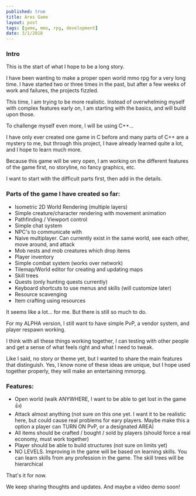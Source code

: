 ```yaml
---
published: true
title: Ares Game
layout: post
tags: [game, mmo, rpg, development]
date: 3/1/2018
---
```


### Intro

This is the start of what I hope to be a long story.

I have been wanting to make a proper open world mmo rpg for a very long time. I have started two or three times in the past, but after a few weeks of work and failures, the projects fizzled.

This time, I am trying to be more realistic. Instead of overwhelming myself with complex features early on, I am starting with the basics, and will build upon those.

To challenge myself even more, I will be using C++...

I have only ever created one game in C before and many parts of C++ are a mystery to me, but through this project, I have already learned quite a lot, and I hope to learn much more.

Because this game will be very open, I am working on the different features of the game first, no storyline, no fancy graphics, etc.

I want to start with the difficult parts first, then add in the details.

### Parts of the game I have created so far:

- Isometric 2D World Rendering (multiple layers)
- Simple creature/character rendering with movement animation
- Pathfinding / Viewport control
- Simple chat system
- NPC's to communicate with
- Naive multiplayer. Can currently exist in the same world, see each other, move around, and attack
- Mob nests and mob creatures which drop items
- Player inventory
- Simple combat system (works over network)
- Tilemap/World editor for creating and updating maps
- Skill trees
- Quests (only hunting quests currently)
- Keyboard shortcuts to use menus and skills (will customize later)
- Resource scavenging
- Item crafting using resources

It seems like a lot... for me. But there is still so much to do.

For my ALPHA version, I still want to have simple PvP, a vendor system, and player respawn working.

I think with all these things working together, I can testing with other people and get a sense of what feels right and what I need to tweak.

Like I said, no story or theme yet, but I wanted to share the main features that distinguish. Yes, I know none of these ideas are unique, but I hope used together properly, they will make an entertaining mmorpg.

### Features:

- Open world (walk ANYWHERE, I want to be able to get lost in the game 👍)
- Attack almost anything (not sure on this one yet. I want it to be realistic here, but could cause real problems for eary players. Maybe make this a option a player can TURN ON PvP, or a designated AREA)
- All items should be crafted / bought / sold by players (should force a real economy, must work together)
- Player should be able to build structures (not sure on limits yet)
- NO LEVELS. Improving in the game will be based on learning skills. You can learn skills from any profession in the game. The skill trees will be hierarchical

That's it for now.

We keep sharing thoughts and updates. And maybe a video demo soon!
